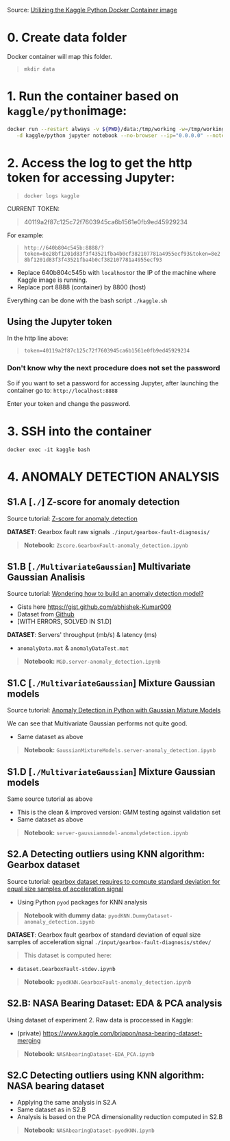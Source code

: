 
Source: [Utilizing the Kaggle Python Docker Container image](https://github.com/stefan-bergstein/Utilizing-the-Kaggle-Python-Docker-Container-image)

# 0. Create data folder
Docker container will map this folder.
>`mkdir data`

# 1. Run the container based on `kaggle/python`image:
```bash
docker run --restart always -v ${PWD}/data:/tmp/working -w=/tmp/working -p 8800:8888 --name kaggle \
   -d kaggle/python jupyter notebook --no-browser --ip="0.0.0.0" --notebook-dir=/tmp/working --allow-root
```

# 2. Access the log to get the http token for accessing Jupyter:
>`docker logs kaggle`

CURRENT TOKEN:
> 40119a2f87c125c72f7603945ca6b1561e0fb9ed45929234

For example:
>`http://640b804c545b:8888/?token=8e28bf1201d83f3f43521fba4b0cf382107781a4955ecf93&token=8e28bf1201d83f3f43521fba4b0cf382107781a4955ecf93`

- Replace 640b804c545b with `localhost`or the IP of the machine where Kaggle image is running.
- Replace port 8888 (container) by 8800 (host)

Everything can be done with the bash script `./kaggle.sh`

## Using the Jupyter token
In the http line above:
>`token=40119a2f87c125c72f7603945ca6b1561e0fb9ed45929234`

### Don't know why the next procedure does not set the password
So if you want to set a password for accessing Jupyter, after launching the container go to:
`http://localhost:8888`

Enter your token and change the password.

# 3. SSH into the container
`docker exec -it kaggle bash`

# 4. ANOMALY DETECTION ANALYSIS
## S1.A [`./`] Z-score for anomaly detection
Source tutorial: [Z-score for anomaly detection](https://towardsdatascience.com/z-score-for-anomaly-detection-d98b0006f510)

**DATASET**: Gearbox fault raw signals `./input/gearbox-fault-diagnosis/`

> **Notebook:** `Zscore.GearboxFault-anomaly_detection.ipynb`

## S1.B [`./MultivariateGaussian`] Multivariate Gaussian Analisis
Source tutorial: [Wondering how to build an anomaly detection model?](https://towardsdatascience.com/wondering-how-to-build-an-anomaly-detection-model-87d28e50309)

- Gists here https://gist.github.com/abhishek-Kumar009 
- Dataset from [Github](https://github.com/abhishek-Kumar009/Machine-Learning/tree/master/AnomalyDetectionScratch)
- [WITH ERRORS, SOLVED IN S1.D] 

**DATASET**: Servers' throughput (mb/s) & latency (ms)
- `anomalyData.mat` & `anomalyDataTest.mat`

> **Notebook:** `MGD.server-anomaly_detection.ipynb`

## S1.C [`./MultivariateGaussian`] Mixture Gaussian models
Source tutorial: [Anomaly Detection in Python with Gaussian Mixture Models](https://towardsdatascience.com/understanding-anomaly-detection-in-python-using-gaussian-mixture-model-e26e5d06094b)

We can see that Multivariate Gaussian performs not quite good.

- Same dataset as above

> **Notebook:** `GaussianMixtureModels.server-anomaly_detection.ipynb`

## S1.D [`./MultivariateGaussian`] Mixture Gaussian models
Same source tutorial as above

- This is the clean & improved version: GMM testing against validation set
- Same dataset as above

> **Notebook:** `server-gaussianmodel-anomalydetection.ipynb`

## S2.A Detecting outliers using KNN algorithm: Gearbox dataset
Source tutorial: [gearbox dataset requires to compute standard deviation for equal size samples of acceleration signal](https://www.geeksforgeeks.org/machine-learning-for-anomaly-detection/)
 - Using Python `pyod` packages for KNN analysis
> **Notebook with dummy data:** `pyodKNN.DummyDataset-anomaly_detection.ipynb`

**DATASET**: Gearbox fault gearbox of standard deviation of equal size samples of acceleration signal `./input/gearbox-fault-diagnosis/stdev/`

> This dataset is computed here:
- `dataset.GearboxFault-stdev.ipynb`

> **Notebook:** `pyodKNN.GearboxFault-anomaly_detection.ipynb`

## S2.B: NASA Bearing Dataset: EDA & PCA analysis
Using dataset of experiment 2. Raw data is proccessed in Kaggle:
 - (private) https://www.kaggle.com/brjapon/nasa-bearing-dataset-merging

> **Notebook:** `NASAbearingDataset-EDA_PCA.ipynb`

## S2.C Detecting outliers using KNN algorithm: NASA bearing dataset
- Applying the same analysis in S2.A
- Same dataset as in S2.B
- Analysis is based on the PCA dimensionality reduction computed in S2.B

> **Notebook:** `NASAbearingDataset-pyodKNN.ipynb`